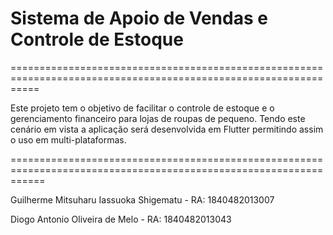 # Sistema de Apoio de Vendas e Controle de Estoque
=================================================================================================================


Este projeto tem o objetivo de facilitar o controle de estoque e o gerenciamento financeiro para lojas de roupas de pequeno.
Tendo este cenário em vista a aplicação será desenvolvida em Flutter permitindo assim o uso em multi-plataformas.

==================================================================================================================


Guilherme Mitsuharu Iassuoka Shigematu - RA: 	1840482013007


Diogo Antonio Oliveira de Melo - RA:  1840482013043
